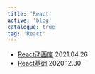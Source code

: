 ```yaml
---
title: 'React'
active: 'blog'
catalogue: true
tag: 'React'
---
```


- [React动画库](./libs/20210426) <Tag>2021.04.26</Tag>
- [React基础](./libs/20201230) <Tag>2020.12.30</Tag>
